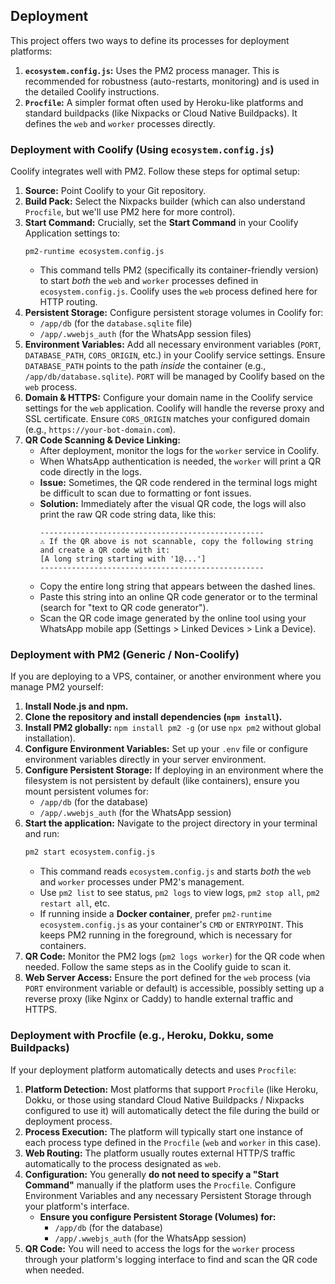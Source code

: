 ## Deployment

This project offers two ways to define its processes for deployment platforms:

1.  **`ecosystem.config.js`:** Uses the PM2 process manager. This is recommended for robustness (auto-restarts, monitoring) and is used in the detailed Coolify instructions.
2.  **`Procfile`:** A simpler format often used by Heroku-like platforms and standard buildpacks (like Nixpacks or Cloud Native Buildpacks). It defines the `web` and `worker` processes directly.

### Deployment with Coolify (Using `ecosystem.config.js`)

Coolify integrates well with PM2. Follow these steps for optimal setup:

1.  **Source:** Point Coolify to your Git repository.
2.  **Build Pack:** Select the Nixpacks builder (which can also understand `Procfile`, but we'll use PM2 here for more control).
3.  **Start Command:** Crucially, set the **Start Command** in your Coolify Application settings to:
    ```
    pm2-runtime ecosystem.config.js
    ```
    *   This command tells PM2 (specifically its container-friendly version) to start *both* the `web` and `worker` processes defined in `ecosystem.config.js`. Coolify uses the `web` process defined here for HTTP routing.
4.  **Persistent Storage:** Configure persistent storage volumes in Coolify for:
    *   `/app/db` (for the `database.sqlite` file)
    *   `/app/.wwebjs_auth` (for the WhatsApp session files)
5.  **Environment Variables:** Add all necessary environment variables (`PORT`, `DATABASE_PATH`, `CORS_ORIGIN`, etc.) in your Coolify service settings. Ensure `DATABASE_PATH` points to the path *inside* the container (e.g., `/app/db/database.sqlite`). `PORT` will be managed by Coolify based on the `web` process.
6.  **Domain & HTTPS:** Configure your domain name in the Coolify service settings for the `web` application. Coolify will handle the reverse proxy and SSL certificate. Ensure `CORS_ORIGIN` matches your configured domain (e.g., `https://your-bot-domain.com`).
7.  **QR Code Scanning & Device Linking:**
    *   After deployment, monitor the logs for the `worker` service in Coolify.
    *   When WhatsApp authentication is needed, the `worker` will print a QR code directly in the logs.
    *   **Issue:** Sometimes, the QR code rendered in the terminal logs might be difficult to scan due to formatting or font issues.
    *   **Solution:** Immediately after the visual QR code, the logs will also print the raw QR code string data, like this:
        ```
        --------------------------------------------------
        ⚠️ If the QR above is not scannable, copy the following string and create a QR code with it:
        [A long string starting with '1@...']
        --------------------------------------------------
        ```
    *   Copy the entire long string that appears between the dashed lines.
    *   Paste this string into an online QR code generator or to the terminal (search for "text to QR code generator").
    *   Scan the QR code image generated by the online tool using your WhatsApp mobile app (Settings > Linked Devices > Link a Device).

### Deployment with PM2 (Generic / Non-Coolify)

If you are deploying to a VPS, container, or another environment where you manage PM2 yourself:

1.  **Install Node.js and npm.**
2.  **Clone the repository and install dependencies (`npm install`).**
3.  **Install PM2 globally:** `npm install pm2 -g` (or use `npx pm2` without global installation).
4.  **Configure Environment Variables:** Set up your `.env` file or configure environment variables directly in your server environment.
5.  **Configure Persistent Storage:** If deploying in an environment where the filesystem is not persistent by default (like containers), ensure you mount persistent volumes for:
    *   `/app/db` (for the database)
    *   `/app/.wwebjs_auth` (for the WhatsApp session)
6.  **Start the application:** Navigate to the project directory in your terminal and run:
    ```bash
    pm2 start ecosystem.config.js
    ```
    *   This command reads `ecosystem.config.js` and starts *both* the `web` and `worker` processes under PM2's management.
    *   Use `pm2 list` to see status, `pm2 logs` to view logs, `pm2 stop all`, `pm2 restart all`, etc.
    *   If running inside a **Docker container**, prefer `pm2-runtime ecosystem.config.js` as your container's `CMD` or `ENTRYPOINT`. This keeps PM2 running in the foreground, which is necessary for containers.
7.  **QR Code:** Monitor the PM2 logs (`pm2 logs worker`) for the QR code when needed. Follow the same steps as in the Coolify guide to scan it.
8.  **Web Server Access:** Ensure the port defined for the `web` process (via `PORT` environment variable or default) is accessible, possibly setting up a reverse proxy (like Nginx or Caddy) to handle external traffic and HTTPS.

### Deployment with Procfile (e.g., Heroku, Dokku, some Buildpacks)

If your deployment platform automatically detects and uses `Procfile`:

1.  **Platform Detection:** Most platforms that support `Procfile` (like Heroku, Dokku, or those using standard Cloud Native Buildpacks / Nixpacks configured to use it) will automatically detect the file during the build or deployment process.
2.  **Process Execution:** The platform will typically start one instance of each process type defined in the `Procfile` (`web` and `worker` in this case).
3.  **Web Routing:** The platform usually routes external HTTP/S traffic automatically to the process designated as `web`.
4.  **Configuration:** You generally **do not need to specify a "Start Command"** manually if the platform uses the `Procfile`. Configure Environment Variables and any necessary Persistent Storage through your platform's interface.
    *   **Ensure you configure Persistent Storage (Volumes) for:**
        *   `/app/db` (for the database)
        *   `/app/.wwebjs_auth` (for the WhatsApp session)
5.  **QR Code:** You will need to access the logs for the `worker` process through your platform's logging interface to find and scan the QR code when needed.
